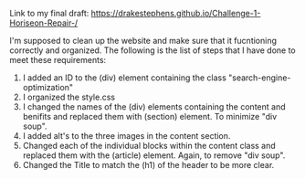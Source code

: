 Link to my final draft:
https://drakestephens.github.io/Challenge-1-Horiseon-Repair-/

I'm supposed to clean up the website and make sure that it fucntioning correctly and organized.
The following is the list of steps that I have done to meet these requirements:
1. I added an ID to the (div) element containing the class "search-engine-optimization"
2. I organized the style.css
3. I changed the names of the (div) elements containing the content and benifits and replaced them with (section) element. To minimize "div soup".
4. I added alt's to the three images in the content section.
5. Changed each of the individual blocks within the content class and replaced them with the (article) element. Again, to remove "div soup".
6. Changed the Title to match the (h1) of the header to be more clear.
